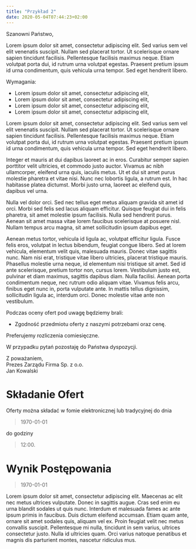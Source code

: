 ```yaml
---
title: "Przykład 2"
date: 2020-05-04T07:44:23+02:00
---
```


Szanowni Państwo,

Lorem ipsum dolor sit amet, consectetur adipiscing elit. Sed varius sem vel elit venenatis suscipit. Nullam sed placerat tortor. Ut scelerisque ornare sapien tincidunt facilisis. Pellentesque facilisis maximus neque. Etiam volutpat porta dui, id rutrum urna volutpat egestas. Praesent pretium ipsum id urna condimentum, quis vehicula urna tempor. Sed eget hendrerit libero.

<!--more-->

Wymagania:
- Lorem ipsum dolor sit amet, consectetur adipiscing elit,
- Lorem ipsum dolor sit amet, consectetur adipiscing elit,
- Lorem ipsum dolor sit amet, consectetur adipiscing elit,
- Lorem ipsum dolor sit amet, consectetur adipiscing elit,

Lorem ipsum dolor sit amet, consectetur adipiscing elit. Sed varius sem vel elit venenatis suscipit. Nullam sed placerat tortor. Ut scelerisque ornare sapien tincidunt facilisis. Pellentesque facilisis maximus neque. Etiam volutpat porta dui, id rutrum urna volutpat egestas. Praesent pretium ipsum id urna condimentum, quis vehicula urna tempor. Sed eget hendrerit libero.

Integer et mauris at dui dapibus laoreet ac in eros. Curabitur semper sapien porttitor velit ultricies, et commodo justo auctor. Vivamus ac nibh ullamcorper, eleifend urna quis, iaculis metus. Ut et dui sit amet purus molestie pharetra et vitae nisi. Nunc nec lobortis ligula, a rutrum est. In hac habitasse platea dictumst. Morbi justo urna, laoreet ac eleifend quis, dapibus vel urna.

Nulla vel dolor orci. Sed nec tellus eget metus aliquam gravida sit amet id orci. Morbi sed felis sed lacus aliquam efficitur. Quisque feugiat dui in felis pharetra, sit amet molestie ipsum facilisis. Nulla sed hendrerit purus. Aenean sit amet massa vitae lorem faucibus scelerisque at posuere nisl. Nullam tempus arcu magna, sit amet sollicitudin ipsum dapibus eget.

Aenean metus tortor, vehicula id ligula ac, volutpat efficitur ligula. Fusce felis eros, volutpat in lectus bibendum, feugiat congue libero. Sed at lorem vehicula, elementum velit quis, malesuada mauris. Donec vitae sagittis nunc. Nam nisi erat, tristique vitae libero ultricies, placerat tristique mauris. Phasellus molestie urna neque, id elementum nisi tristique sit amet. Sed id ante scelerisque, pretium tortor non, cursus lorem. Vestibulum justo est, pulvinar et diam maximus, sagittis dapibus diam. Nulla facilisi. Aenean porta condimentum neque, nec rutrum odio aliquam vitae. Vivamus felis arcu, finibus eget nunc in, porta vulputate ante. In mattis tellus dignissim, sollicitudin ligula ac, interdum orci. Donec molestie vitae ante non vestibulum. 

Podczas oceny ofert pod uwagę będziemy brali:

- Zgodność przedmiotu oferty z naszymi potrzebami oraz cenę.

Preferujemy rozliczenia comiesięczne.

W przypadku pytań pozostaję do Państwa dyspozycji.

Z poważaniem,\
Prezes Zarządu Firma Sp. z o.o.\
Jan Kowalski

# Składanie Ofert

Oferty można składać w fomie elektronicznej lub tradycyjnej do dnia

> 1970-01-01

do godziny

> 12:00.

# Wynik Postępowania

> 1970-01-01

Lorem ipsum dolor sit amet, consectetur adipiscing elit. Maecenas ac elit nec metus ultrices vulputate. Donec in sagittis augue. Cras sed enim eu urna blandit sodales ut quis nunc. Interdum et malesuada fames ac ante ipsum primis in faucibus. Duis dictum eleifend accumsan. Etiam quam ante, ornare sit amet sodales quis, aliquam vel ex. Proin feugiat velit nec metus convallis suscipit. Pellentesque mi nulla, tincidunt in sem varius, ultrices consectetur justo. Nulla id ultricies quam. Orci varius natoque penatibus et magnis dis parturient montes, nascetur ridiculus mus. 
